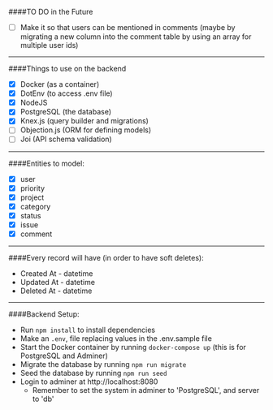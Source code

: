 ####TO DO in the Future

- [ ] Make it so that users can be mentioned in comments (maybe by migrating a new column into the comment table by using an array for multiple user ids)

---

####Things to use on the backend

- [x] Docker (as a container)
- [x] DotEnv (to access .env file)
- [x] NodeJS
- [x] PostgreSQL (the database)
- [x] Knex.js (query builder and migrations)
- [ ] Objection.js (ORM for defining models)
- [ ] Joi (API schema validation)

---

####Entities to model:

- [x] user
- [x] priority
- [x] project
- [x] category
- [x] status
- [x] issue
- [x] comment

---

####Every record will have (in order to have soft deletes):

- Created At - datetime
- Updated At - datetime
- Deleted At - datetime

---

####Backend Setup:

- Run `npm install` to install dependencies
- Make an `.env`, file replacing values in the .env.sample file
- Start the Docker container by running `docker-compose up` (this is for PostgreSQL and Adminer)
- Migrate the database by running `npm run migrate`
- Seed the database by running `npm run seed`
- Login to adminer at http://localhost:8080
  - Remember to set the system in adminer to 'PostgreSQL', and server to 'db'
